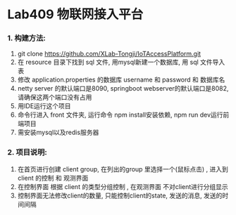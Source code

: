 # Lab409 物联网接入平台

### 1. 构建方法: 

1. git clone https://github.com/XLab-Tongji/IoTAccessPlatform.git
2. 在 resource 目录下找到 sql 文件, 用mysql新建一个数据库, 用 sql 文件导入表 
3. 修改 application.properties 的数据库 username 和 password 和 数据库名
4. netty server 的默认端口是8090, springboot webserver的默认端口是8082, 请确保这两个端口没有占用
5. 用IDE运行这个项目
6. 命令行进入 front 文件夹, 运行命令 npm install安装依赖, npm run dev运行前端项目
7. 需安装mysql以及redis服务器



### 2. 项目说明: 

1. 在首页进行创建 client group,  在列出的group 里选择一个(鼠标点击) , 进入到 client 的控制 和 观测界面
2. 在控制界面 根据 client 的类型分组控制 , 在观测界面 不对client进行分组显示
3. 控制界面无法修改client的数量, 只能控制client的state, 发送的消息, 发送的时间间隔





